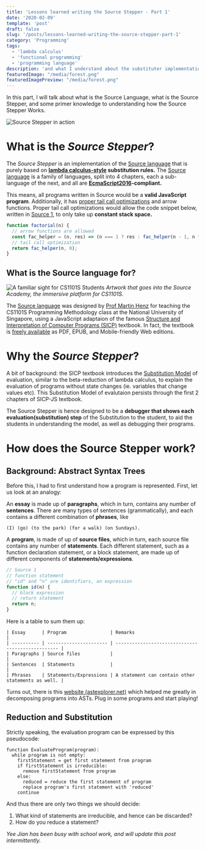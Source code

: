 ```yaml
---
title: 'Lessons learned writing the Source Stepper - Part 1'
date: '2020-02-09'
template: 'post'
draft: false
slug: '/posts/lessons-learned-writing-the-source-stepper-part-1'
category: 'Programming'
tags:
  - 'lambda calculus'
  - 'functional programming'
  - 'programming language'
description: 'and what I understand about the substituter implementation of Source'
featuredImage: "/media/forest.png"
featuredImagePreview: "/media/forest.png"
---
```


In this part, I will talk about what is the Source Language, what is the Source Stepper,
and some primer knowledge to understanding how the Source Stepper Works.

![Source Stepper in action](/media/stepper.gif)

# What is the _Source Stepper_?

The _Source Stepper_ is an implementation of the [Source language][source-lang] that is purely based
on **[lambda calculus-style][lambda-calc] substitution rules.**
The [Source language][source-lang] is a family of languages, split into 4 chapters,
each a sub-language of the next, and all are **[EcmaScript2016][es2016]-compliant.**

This means, all programs written in Source would be a **valid JavaScript program**. Additionally,
it has [proper tail call optimizations][tail-call] and arrow functions. Proper tail call optimizations
would allow the code snippet below, written in [Source 1][s1], to only take up
**constant stack space.**

```js
function factorial(n) {
  // arrow functions are allowed
  const fac_helper = (n, res) => (n === 1 ? res : fac_helper(n - 1, n * res));
  // tail call optimization
  return fac_helper(n, 0);
}
```

## What is the Source language for?

![A familiar sight for CS1101S Students](/media/forest.png)
_Artwork that goes into the Source Academy, the immersive platform for CS1101S._

The [Source language][source-lang] was designed by [Prof Martin Henz][henz] for teaching the
CS1101S Programming Methodology class at the National University of Singapore, using a
JavaScript adaptaion of the famous [Structure and Interpretation of Computer Programs (SICP)][sicp]
textbook. In fact, the textbook
is [freely available][sicp-js] as PDF, EPUB, and Mobile-friendly Web editions.

# Why the _Source Stepper_?

A bit of background: the SICP textbook introduces the [Substitution Model](https://sicp.comp.nus.edu.sg/chapters/7)
of evaluation, similar
to the beta-reduction of lambda calculus, to explain the evaluation of programs without state
changes (ie. variables that change values etc). This Substitution Model of evalutaion persists
through the first 2 chapters of SICP-JS textbook.

The Source Stepper is hence designed to be a **debugger that shows each evaluation(substitution)
step** of the Substitution to the student, to aid the students in understanding the model,
as well as debugging their programs.

# How does the Source Stepper work?

## Background: Abstract Syntax Trees

Before this, I had to first understand how a program is represented. First, let us look at an
analogy:

An **essay** is made up of **paragraphs**, which in turn, contains any number of **sentences**. There are
many types of sentences (grammatically), and each contains a different combination of **phrases**,
like

```
(I) (go) (to the park) (for a walk) (on Sundays).
```

A **program**, is made of up of **source files**, which in turn, each source file contains any number
of **statements**. Each different statement, such as a function declaration statement, or a block
statement, are made up of different components of **statements/expressions**.

```js
// Source 1
// function statement
// "id" and "n" are identifiers, an expression
function id(n) {
  // block expression
  // return statement
  return n;
}
```

Here is a table to sum them up:

```
| Essay      | Program                | Remarks                                           |
| ---------- | ---------------------- | ------------------------------------------------- |
| Paragraphs | Source files           |                                                   |
| Sentences  | Statements             |                                                   |
| Phrases    | Statements/Expressions | A statement can contain other statements as well. |
```

Turns out, there is this [website (astexplorer.net)](https://astexplorer.net)
which helped me greatly in decomposing programs into ASTs. Plug in some programs and start
playing!

## Reduction and Substitution

Strictly speaking, the evaluation program can be expressed by this pseudocode:

```
function EvaluateProgram(program):
  while program is not empty:
    firstStatement = get first statement from program
    if firstStatement is irreducible:
      remove firstStatement from program
    else:
      reduced = reduce the first statement of program
      replace program's first statement with 'reduced'
    continue
```

And thus there are only two things we should decide:

1. What kind of statements are irreducible, and hence can be discarded?
2. How do you reduce a statement?

_Yee Jian has been busy with school work, and will update this post intermittently._

<!-- links below -->

[source-lang]: https://sicp.comp.nus.edu.sg/source/
[lambda-calc]: https://en.wikipedia.org/wiki/Lambda_calculus
[es2016]: https://www.ecma-international.org/ecma-262/7.0/index.html
[tail-call]: https://en.wikipedia.org/wiki/Tail_call
[s1]: https://sicp.comp.nus.edu.sg/source/source_1/
[henz]: https://www.comp.nus.edu.sg/~henz/
[sicp]: https://mitpress.mit.edu/sites/default/files/sicp/index.html
[sicp-js]: https://sicp.comp.nus.edu.sg/
